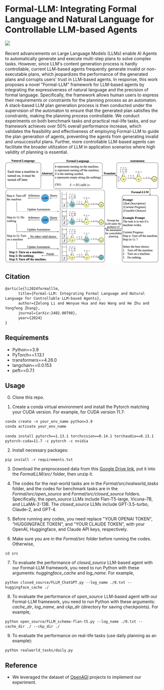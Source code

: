 # Formal-LLM: Integrating Formal Language and Natural Language for Controllable LLM-based Agents

<a href='https://arxiv.org/abs/2402.00798'><img src='https://img.shields.io/badge/Paper-PDF-red'></a> 

Recent advancements on Large Language Models (LLMs) enable AI Agents to automatically generate and execute multi-step plans to solve complex tasks. However, since LLM's content generation process is hardly controllable, current LLM-based agents frequently generate invalid or non-executable plans, which jeopardizes the performance of the generated plans and corrupts users' trust in LLM-based agents. In response, this work proposes a novel "Formal-LLM" framework for LLM-based agents by integrating the expressiveness of natural language and the precision of formal language. Specifically, the framework allows human users to express their requirements or constraints for the planning process as an automaton. A stack-based LLM plan generation process is then conducted under the supervision of the automaton to ensure that the generated plan satisfies the constraints, making the planning process controllable. We conduct experiments on both benchmark tasks and practical real-life tasks, and our framework achieves over 50% overall performance increase, which validates the feasibility and effectiveness of employing Formal-LLM to guide the plan generation of agents, preventing the agents from generating invalid and unsuccessful plans. Further, more controllable LLM-based agents can facilitate the broader utilization of LLM in application scenarios where high validity of planning is essential.

<p align="center">
<img src="img/Formal-LLM.png">
</p>


## Citation

```
@article{li2024formalllm,
      title={Formal-LLM: Integrating Formal Language and Natural Language for Controllable LLM-based Agents}, 
      author={Zelong Li and Wenyue Hua and Hao Wang and He Zhu and Yongfeng Zhang},
      journal={arXiv:2402.00798},
      year={2024}
}
```

## Requirements

- Python==3.9
- PyTorch==1.13.1
- transformers==4.28.0
- langchain==0.0.153
- peft==0.7.1

## Usage

0. Clone this repo.

1. Create a conda virtual environment and install the Pytorch matching your CUDA version. For example, for CUDA version 11.7:

```
conda create -n your_env_name python=3.9
conda activate your_env_name

conda install pytorch==1.13.1 torchvision==0.14.1 torchaudio==0.13.1 pytorch-cuda=11.7 -c pytorch -c nvidia
```

2. Install necessary packages:

```
pip install -r requirements.txt
```

3. Download the preprocessed data from this [Google Drive link](https://drive.google.com/drive/folders/1AjT6y7qLIMxcmHhUBG5IE1_5SnCPR57e?usp=share_link), put it into the *FormalLLM/src/* folder, then unzip it.

4. The codes for the real-world tasks are in the *Formal/src/realworld_tasks* folder, and the codes for benchmark tasks are in the *Formal/src/open_source* and *Formal/src/closed_source* folders. Specifically, the *open_source* LLMs include Flan-T5-large, Vicuna-7B, and LLaMA-2-13B. The *closed_source* LLMs include GPT-3.5-turbo, Claude-2, and GPT-4.

5. Before running any codes, you need replace "YOUR OPENAI TOKEN", "HUGGINGFACE TOKEN", and "YOUR CLAUDE TOKEN", with your OpenAI, Huggingface, and Claude API keys, respectively.

6. Make sure you are in the *Formal/src* folder before running the codes. Otherwise,

```
cd src
```

7. To evaluate the performance of *closed_source* LLM-based agent with our Formal-LLM framework, you need to run Python with these arguments: *huggingface_cache* and *log_name*. For example,

```
python closed_source/FLLM_ChatGPT.py --log_name ./0.txt --huggingface_cache ./
```

8. To evaluate the performance of *open_source* LLM-based agent with our Formal-LLM framework, you need to run Python with these arguments: *cache_dir*, *log_name*, and *ckp_dir* (directory for saving checkpoints). For example,

```
python open_source/FLLM_schema-flan-t5.py --log_name ./0.txt --cache_dir ./ --ckp_dir ./
```

9. To evaluate the performance on real-life tasks (use daily planning as an example):

```
python realworld_tasks/daily.py
```

## Reference

- We leveraged the dataset of [OpenAGI](https://github.com/agiresearch/OpenAGI) projects to implement our experiment.
